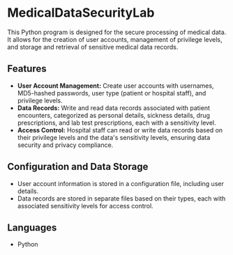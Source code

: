 # MedicalDataSecurityLab

This Python program is designed for the secure processing of medical data. It allows for the creation of user accounts, management of privilege levels, and storage and retrieval of sensitive medical data records.

## Features

- **User Account Management:** Create user accounts with usernames, MD5-hashed passwords, user type (patient or hospital staff), and privilege levels.
- **Data Records:** Write and read data records associated with patient encounters, categorized as personal details, sickness details, drug prescriptions, and lab test prescriptions, each with a sensitivity level.
- **Access Control:** Hospital staff can read or write data records based on their privilege levels and the data's sensitivity levels, ensuring data security and privacy compliance.

## Configuration and Data Storage

- User account information is stored in a configuration file, including user details.
- Data records are stored in separate files based on their types, each with associated sensitivity levels for access control.

## Languages
- Python
